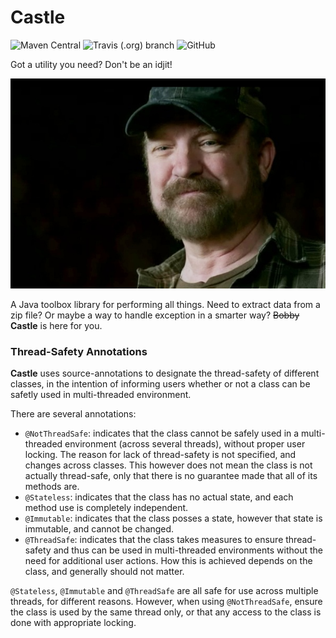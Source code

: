 # Castle
![Maven Central](https://img.shields.com/maven-central/v/com.github.tomtzook/castle)
![Travis (.org) branch](https://img.shields.com/travis/tomtzook/Castle/master.svg)
![GitHub](https://img.shields.com/github/license/tomtzook/Castle.svg)

Got a utility you need? Don't be an idjit!

![Bobby Singer](resources/bobby.jpeg)

A Java toolbox library for performing all things. Need to extract data from a zip file? Or maybe a way to handle exception in a smarter way? ~~Bobby~~ __Castle__ is here for you.

### Thread-Safety Annotations

__Castle__ uses source-annotations to designate
the thread-safety of different classes, in the intention
of informing users whether or not a class can be safetly used
in multi-threaded environment.

There are several annotations:
- `@NotThreadSafe`: indicates that the class cannot be safely used in
a multi-threaded environment (across several threads), without proper
user locking. The reason for lack of thread-safety is not specified, and
changes across classes. This however does not mean the class is not actually thread-safe,
only that there is no guarantee made that all of its methods are.
- `@Stateless`: indicates that the class has no actual state, and each
method use is completely independent.
- `@Immutable`: indicates that the class posses a state, however
that state is immutable, and cannot be changed.
- `@ThreadSafe`: indicates that the class takes measures to ensure
thread-safety and thus can be used in multi-threaded environments without
the need for additional user actions. How this is achieved depends on
the class, and generally should not matter.

`@Stateless`, `@Immutable` and `@ThreadSafe` are all safe for use
across multiple threads, for different reasons. However, when using
`@NotThreadSafe`, ensure the class is used by the same thread only, or
that any access to the class is done with appropriate locking.